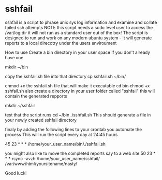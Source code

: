 # sshfail
sshfail is a script to phrase unix sys log information and examine and collate failed ssh attempts
NOTE this script needs a sudo level user to access the /var/log dir it will not run as a standard user out of the box!
The script is designed to run and work on any modern ubuntu system - It will generate reports to a local direcotry under the users enviroument 

How to use
Create a bin directory in your user space if you don't already have one

mkdir  ~/bin

copy the sshfail.sh file into that directory
cp sshfail.sh ~/bin/

chmod +x the sshfail.sh file that will make it executable
cd bin
chmod +x sshfail.sh
also create a directory in your user folder called "sshfail" this will contain the generated repports

mkdir  ~/sshfail

test that the script runs
cd ~/bin
./sshfail.sh
This should generate a file in your newly created sshfail directory

finaly by adding the following  lines to your crontab you automate the process
This will run the script every day at 24:45 hours

45 23 * * * /home/your_user_name/bin/./sshfail.sh

you might also like to move the completed reports say to a web site 
50 23 * * * rsync -avzh /home/your_user_name/sshfail/ /var/www/html/yoursitename/nasty/

Good luck!


